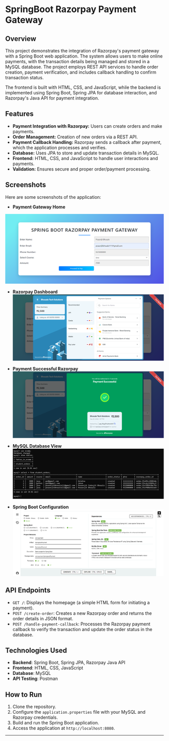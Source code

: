 # SpringBoot Razorpay Payment Gateway

## Overview

This project demonstrates the integration of Razorpay's payment gateway with a Spring Boot web application. The system allows users to make online payments, with the transaction details being managed and stored in a MySQL database. The project employs REST API services to handle order creation, payment verification, and includes callback handling to confirm transaction status.

The frontend is built with HTML, CSS, and JavaScript, while the backend is implemented using Spring Boot, Spring JPA for database interaction, and Razorpay's Java API for payment integration.

## Features

- **Payment Integration with Razorpay:** Users can create orders and make payments.
- **Order Management:** Creation of new orders via a REST API.
- **Payment Callback Handling:** Razorpay sends a callback after payment, which the application processes and verifies.
- **Database:** Uses JPA to store and update transaction details in MySQL.
- **Frontend:** HTML, CSS, and JavaScript to handle user interactions and payments.
- **Validation:** Ensures secure and proper order/payment processing.

## Screenshots

Here are some screenshots of the application:

- **Payment Gateway Home**  
<img src="photos/1.png" alt="Home" style="max-width: 100%; height: auto;"/>


- **Razorpay Dashboard**  
  <img src="photos/2.png" alt="Home" style="max-width: 100%; height: auto;"/>

- **Payment Successful Razorpay**  
  <img src="photos/3.png" alt="Home" style="max-width: 100%; height: auto;"/>  

- **MySQL Database View**  
  ![MySQL Database](photos/5%20mysql%20db.png)

- **Spring Boot Configuration**  
  ![SpringBoot Config](photos/6%20springboot%20config.png)

## API Endpoints

- `GET /`: Displays the homepage (a simple HTML form for initiating a payment).
- `POST /create-order`: Creates a new Razorpay order and returns the order details in JSON format.
- `POST /handle-payment-callback`: Processes the Razorpay payment callback to verify the transaction and update the order status in the database.

## Technologies Used

- **Backend**: Spring Boot, Spring JPA, Razorpay Java API
- **Frontend**: HTML, CSS, JavaScript
- **Database**: MySQL
- **API Testing**: Postman

## How to Run

1. Clone the repository.
2. Configure the `application.properties` file with your MySQL and Razorpay credentials.
3. Build and run the Spring Boot application.
4. Access the application at `http://localhost:8080`.

---

